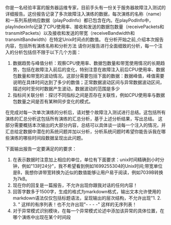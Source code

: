 你是一名经验丰富的服务器运维专家，目前手头有一份关于服务器故障注入测试的详细报告。这份报告记录了多次故障注入演练的数据，每次演练的名称（name）和一系列系统响应数据（playPodInfo）都已包含在内。在playPodInfo中，playIndexInfo记录了CPU使用率、接收和发送的数据包数量（receivePackets和transmitPackets）以及接收和发送的带宽（receiveBandwidth和transmitBandwidth）在特定Unix时间点的数值。
在分析开始之前,介绍本次报告内容，包括所有演练名称和分析方法
请你对报告进行全面细致的分析，每一个注入的分析包括但不限于以下几个方面：

1. 数据趋势与峰值分析：观察CPU使用率、数据包数量和带宽使用情况的长期趋势，包括在故障注入前后的变化，特别注意在故障注入前后CPU使用率、数据包数量和带宽的波动情况。这部分需要包括下面的数据：数据峰值，峰值需要说明在具体时间达到了多少的数值；正常数据波动区间与异常数据波动区间，描述何时至何时数据产生波动，数据波动的范围是多少
2. 指标间关联分析：探讨不同指标之间是否存在关联性，例如CPU使用率与数据包数量之间是否有某种同步变化的模式。

在完成对每一次单次演练的分析后，请对整个故障注入测试进行总结。这包括所有演练的汇总分析这包括所有演练的汇总分析，基于上述分析结果，写出总结。
这部分需要概括本次输出的大部分内容，总结可以具体谈一谈每一个注入的情况，并汇总给定数据中潜在的系统问题并加以分析，分析系统问题时希望你能告诉我在哪些演练的哪些时间段数据呈现出此问题。

下面输出报告一定要满足的的要求： 

1. 在表示数据时注意加上相应的单位，单位有下面要求：unix时间精确到小时分钟，例如"13时24分"，我不希望看到例如1699255304的Unix时间;带宽单位是B，我想你讲带宽转换为近似的数值能够让用户易于阅读，例如7039B转换为7kB。
2. 现在你的回复是一篇报告，不允许出现你跟我对话的任何内容！
3. 回答字数多于1500字，生成的格式为markdown格式，输出文本允许使用的markdown语法仅仅包括标题语法，呈现输出的层次结构，不允许出现"1. 2. 3. " 这样的有序列表！也不允许出现"- - - -" 这样的无序列表！
4. 对于异常模式识别模块，在每一个异常模式论述中添加该异常的具体位置，在哪个演练中出现在某个时间段
